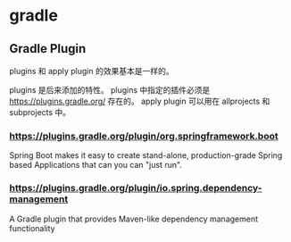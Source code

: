 # gradle
## Gradle Plugin
plugins 和 apply plugin 的效果基本是一样的。

plugins 是后来添加的特性。
plugins 中指定的插件必须是 https://plugins.gradle.org/ 存在的。
apply plugin 可以用在 allprojects 和 subprojects 中。

### https://plugins.gradle.org/plugin/org.springframework.boot
Spring Boot makes it easy to create stand-alone, production-grade Spring based Applications that can you can "just run". 

### https://plugins.gradle.org/plugin/io.spring.dependency-management
A Gradle plugin that provides Maven-like dependency management functionality
